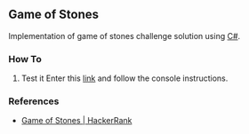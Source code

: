 ## Game of Stones
Implementation of game of stones challenge solution using [C#](https://docs.microsoft.com/pt-br/dotnet/csharp/).


### How To

1. Test it
Enter this [link](https://replit.com/@tchainaf/GameOfStones) and follow the console instructions.


### References

- [Game of Stones | HackerRank](https://www.hackerrank.com/challenges/game-of-stones-1)